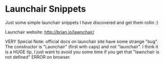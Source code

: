 Launchair Snippets
==================

Just some simple launchair snippets I have discovered and get them rollin :)

Launchair website: http://brian.io/lawnchair/

VERY Special Note: official docs on launchair site have some strange "bug".
The constructor is "Launchair" (first with caps) and not "launchair".
I think it is a HUGE tip, I just want to avoid you some time if you get that "lawnchair is not defined" ERROR on browser.
